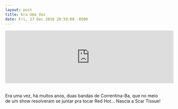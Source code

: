 ```yaml
---
layout: post
title: Era Uma Vez
date: Fri, 17 Dec 2010 20:59:00 -0500
---
```


<iframe class="tumblr_audio_player tumblr_audio_player_2354224710" src="https://volmer.tumblr.com/post/2354224710/audio_player_iframe/volmer/tumblr_ldlpiyK4Lq1qest42?audio_file=https%3A%2F%2Fwww.tumblr.com%2Faudio_file%2Fvolmer%2F2354224710%2Ftumblr_ldlpiyK4Lq1qest42" frameborder="0" allowtransparency="true" scrolling="no" width="540" height="169"></iframe>
        <br/>
        <br/>
        <p>Era uma vez, há muitos anos, duas bandas de Correntina-Ba, que no meio de um show resolveram se juntar pra tocar Red Hot… Nascia a Scar Tissue!</p>
      